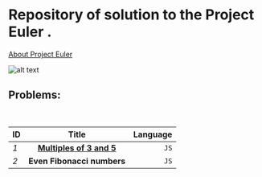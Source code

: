 # Repository of solution  to the  Project Euler .


[About Project Euler ](https://projecteuler.net/about)

![alt text](https://projecteuler.net/images/clipart/euler_portrait.png "Euler")


## Problems: 
 <br>


|     ID        | Title                                         | Language|
|---------------|:-------------------------------------------:  | -------:|
| *1*           | [**Multiples of 3 and 5** ](../master/js/euler#1.js)  |  `JS`   |
| *2*           | **Even Fibonacci numbers**                    |  `JS`   |
